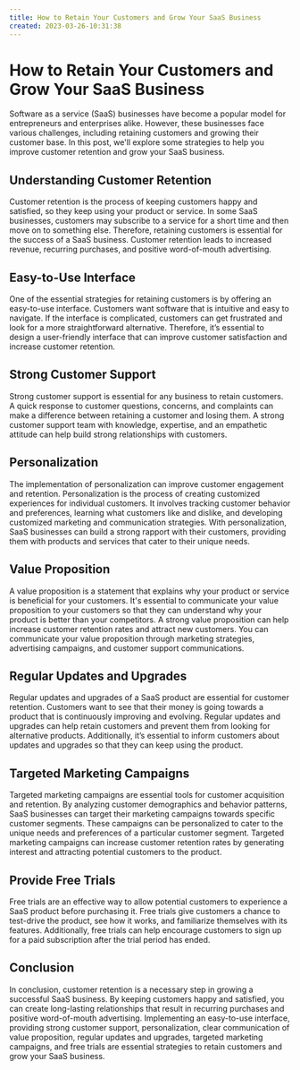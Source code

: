 ```yaml
---
title: How to Retain Your Customers and Grow Your SaaS Business
created: 2023-03-26-10:31:38
---
```


# How to Retain Your Customers and Grow Your SaaS Business

Software as a service (SaaS) businesses have become a popular model for entrepreneurs and enterprises alike. However, these businesses face various challenges, including retaining customers and growing their customer base. In this post, we'll explore some strategies to help you improve customer retention and grow your SaaS business.

## Understanding Customer Retention

Customer retention is the process of keeping customers happy and satisfied, so they keep using your product or service. In some SaaS businesses, customers may subscribe to a service for a short time and then move on to something else. Therefore, retaining customers is essential for the success of a SaaS business. Customer retention leads to increased revenue, recurring purchases, and positive word-of-mouth advertising.

## Easy-to-Use Interface

One of the essential strategies for retaining customers is by offering an easy-to-use interface. Customers want software that is intuitive and easy to navigate. If the interface is complicated, customers can get frustrated and look for a more straightforward alternative. Therefore, it’s essential to design a user-friendly interface that can improve customer satisfaction and increase customer retention.

## Strong Customer Support

Strong customer support is essential for any business to retain customers. A quick response to customer questions, concerns, and complaints can make a difference between retaining a customer and losing them. A strong customer support team with knowledge, expertise, and an empathetic attitude can help build strong relationships with customers.

## Personalization

The implementation of personalization can improve customer engagement and retention. Personalization is the process of creating customized experiences for individual customers. It involves tracking customer behavior and preferences, learning what customers like and dislike, and developing customized marketing and communication strategies. With personalization, SaaS businesses can build a strong rapport with their customers, providing them with products and services that cater to their unique needs.

## Value Proposition

A value proposition is a statement that explains why your product or service is beneficial for your customers. It's essential to communicate your value proposition to your customers so that they can understand why your product is better than your competitors. A strong value proposition can help increase customer retention rates and attract new customers. You can communicate your value proposition through marketing strategies, advertising campaigns, and customer support communications.

## Regular Updates and Upgrades

Regular updates and upgrades of a SaaS product are essential for customer retention. Customers want to see that their money is going towards a product that is continuously improving and evolving. Regular updates and upgrades can help retain customers and prevent them from looking for alternative products. Additionally, it’s essential to inform customers about updates and upgrades so that they can keep using the product.

## Targeted Marketing Campaigns

Targeted marketing campaigns are essential tools for customer acquisition and retention. By analyzing customer demographics and behavior patterns, SaaS businesses can target their marketing campaigns towards specific customer segments. These campaigns can be personalized to cater to the unique needs and preferences of a particular customer segment. Targeted marketing campaigns can increase customer retention rates by generating interest and attracting potential customers to the product.

## Provide Free Trials

Free trials are an effective way to allow potential customers to experience a SaaS product before purchasing it. Free trials give customers a chance to test-drive the product, see how it works, and familiarize themselves with its features. Additionally, free trials can help encourage customers to sign up for a paid subscription after the trial period has ended.

## Conclusion

In conclusion, customer retention is a necessary step in growing a successful SaaS business. By keeping customers happy and satisfied, you can create long-lasting relationships that result in recurring purchases and positive word-of-mouth advertising. Implementing an easy-to-use interface, providing strong customer support, personalization, clear communication of value proposition, regular updates and upgrades, targeted marketing campaigns, and free trials are essential strategies to retain customers and grow your SaaS business.
